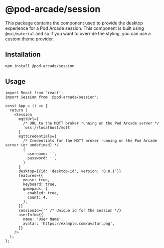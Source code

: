 # @pod-arcade/session

This package contains the component used to provide the desktop experience for a Pod Arcade session. This component is built using `@mui/material` and so if you want to override the styling, you can use a custom theme provider.

## Installation

```bash
npm install @pod-arcade/session
```

## Usage

```tsx
import React from 'react';
import Session from '@pod-arcade/session';

const App = () => {
  return (
    <Session
      mqttUrl={
        /* URL to the MQTT broker running on the Pod Arcade server */
        'wss://localhost/mqtt'
      }
      mqttCredentials={
        /* Credentials for the MQTT broker running on the Pod Arcade server (or undefined) */
        {
          username: '',
          password: '',
        }
      }
      desktop={{id: 'desktop-id', version: '0.0.1'}}
      features={{
        mouse: true,
        keyboard: true,
        gamepads: {
          enabled: true,
          count: 4,
        },
      }}
      sessionId={'' /* Unique id for the session */}
      userInfo={{
        name: 'User Name',
        avatar: 'https://example.com/avatar.png',
      }}
    />
  );
};
```
